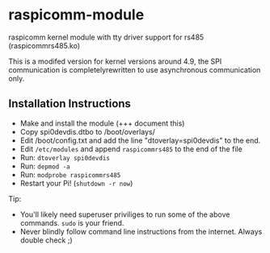 # raspicomm-module
raspicomm kernel module with tty driver support for rs485 (raspicommrs485.ko)

This is a modifed version for kernel versions around 4.9, the SPI communication is completelyrewritten to use asynchronous communication only.

## Installation Instructions

 * Make and install the module (+++ document this)
 * Copy spi0devdis.dtbo to /boot/overlays/
 * Edit /boot/config.txt and add the line "dtoverlay=spi0devdis" to the end.
 * Edit `/etc/modules` and append `raspicommrs485` to the end of the file
 * Run: `dtoverlay spi0devdis`
 * Run: `depmod -a`
 * Run: `modprobe raspicommrs485`
 * Restart your Pi! (`shutdown -r now`)
 
Tip:
 * You'll likely need superuser priviliges to run some of the above commands. `sudo` is your friend.
 * Never blindly follow command line instructions from the internet. Always double check ;)
